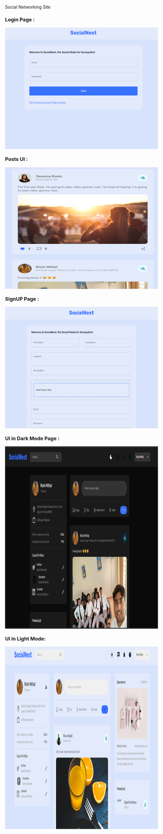Social Networking Site 

<h3 align="left">Login Page : </h3>
<img align="center" src="LoginPage.png" height="400" width="600" />
<h3 align="left">Posts UI : </h3>
<img align="center" src="Posts UI.png" height="400" width="600" />
<h3 align="left">SignUP Page : </h3>
<img align="center" src="SignupPage.png" height="400" width="600" />
<h3 align="left">UI in Dark Mode Page : </h3>
<img align="center" src="UI Dark Mode.png" height="600" width="1000" />
<h3 align="left">UI in Light Mode: </h3>
<img align="center" src="UI in Light Mode.png" height="600" width="1000" />
